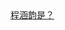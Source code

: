 <!DOCTYPE html>
<html lang="en">
<head>
    <meta charset="UTF-8">
    <meta http-equiv="X-UA-Compatible" content="IE=edge">
    <meta name="viewport" content="width=device-width, initial-scale=1.0">
    <title>娱乐局</title>
</head>
<body>
    <a href="https://baike.baidu.com/item/%E7%BE%8E%E5%A5%B3/109596">
        程涵韵是？
    </a>
    

    
</body>
</html>
